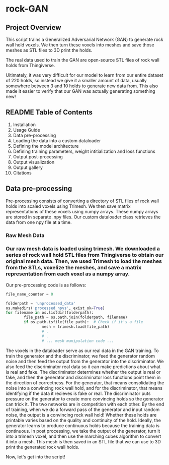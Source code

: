 # rock-GAN
## Project Overview 

This script trains a Generalized Adversarial Network (GAN) to generate rock wall hold voxels. We then turn these voxels into meshes and save those meshes as STL files to 3D print the holds. 

The real data used to train the GAN are open-source STL files of rock wall holds from Thingiverse. 

Ultimately, it was very difficult for our model to learn from our entire dataset of 220 holds, so instead we give it a smaller amount of data, usually somewhere between 3 and 10 holds to generate new data from. This also made it easier to verify that our GAN was actually generating something new!

## README Table of Contents 

1. Installation
2. Usage Guide
3. Data pre-processing 
4. Loading the data into a custom dataloader
5. Defining the model architecture
6. Defining training parameters, weight intitialization and loss functions
7. Output post-processing
8. Output visualization
9. Output gallery
10. Citations

## Data pre-processing
Pre-processing consists of converting a directory of STL files of rock wall holds into scaled voxels using Trimesh. We then save matrix representations of these voxels using numpy arrays. These numpy arrays are stored in separate .npy files. Our custom dataloader class retrieves the data from one npy file at a time.

### Raw Mesh Data 

### Our raw mesh data is loaded using trimesh. We downloaded a series of rock wall hold STL files from Thingiverse to obtain our original mesh data. Then, we used Trimesh to load the meshes from the STLs, voxelize the meshes, and save a matrix representation from each voxel as a numpy array. 

Our pre-processing code is as follows: 
```python
file_name_counter = 0

folderpath = 'unprocessed_data'
os.makedirs('processed_npys', exist_ok=True)
for filename in os.listdir(folderpath):
        file_path = os.path.join(folderpath, filename)
        if os.path.isfile(file_path):  # Check if it's a file
                mesh = trimesh.load(file_path)
                # .
                # .
                # ... mesh manipulation code ...
```


The voxels in the dataloader serve as our real data in the GAN training. To train the generator and the discriminator, we feed the generator random noise and then feed the output from the generator into the discriminator. We also feed the discriminator real data so it can make predictions about what is real and fake. The discriminator determines whether the output is real or fake, and then the generator and discriminator loss functions point them in the direction of correctness. For the generator, that means consolidating the noise into a convincing rock wall hold, and for the discriminator, that means identifying if the data it recieves is fake or real. The discriminator puts pressure on the generator to create more convincing holds so the generator can trick it. The two networks are in competition with each other. By the end of training, when we do a forward pass of the generator and input random noise, the output is a convincing rock wall hold! Whether these holds are printable varies based on the quality and continuity of the hold. Ideally, the generator learns to produce continuous holds because the training data is continuous.
In post processing, we take the output of the generator, turn it into a trimesh voxel, and then use the marching cubes algorithm to convert it into a mesh. This mesh is then saved in an STL file that we can use to 3D print the generated rock wall holds.

Now, let's get into the script!
